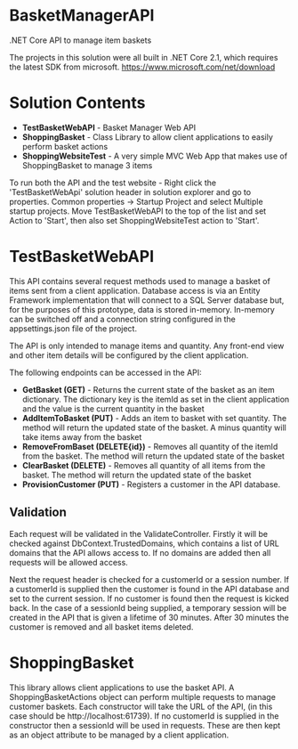 # BasketManagerAPI
.NET Core API to manage item baskets

The projects in this solution were all built in .NET Core 2.1, which requires the latest SDK from microsoft. 
https://www.microsoft.com/net/download

# Solution Contents
* **TestBasketWebAPI** - Basket Manager Web API
* **ShoppingBasket** - Class Library to allow client applications to easily perform basket actions
* **ShoppingWebsiteTest** - A very simple MVC Web App that makes use of ShoppingBasket to manage 3 items

To run both the API and the test website - Right click the 'TestBasketWebApi' solution header in solution explorer and go to properties. Common properties -> Startup Project and select Multiple startup projects. Move TestBasketWebAPI to the top of the list and set Action to 'Start', then also set ShoppingWebsiteTest action to 'Start'.

# TestBasketWebAPI
This API contains several request methods used to manage a basket of items sent from a client application. Database access is via an Entity Framework implementation that will connect to a SQL Server database but, for the purposes of this prototype, data is stored in-memory. In-memory can be switched off and a connection string configured in the appsettings.json file of the project. 

The API is only intended to manage items and quantity. Any front-end view and other item details will be configured by the client application. 

The following endpoints can be accessed in the API:
* **GetBasket (GET)** - Returns the current state of the basket as an item dictionary. The dictionary key is the itemId as set in the client application and the value is the current quantity in the basket
* **AddItemToBasket (PUT)** - Adds an item to basket with set quantity. The method will return the updated state of the basket. A minus quantity will take items away from the basket
* **RemoveFromBaset (DELETE{id})** - Removes all quantity of the itemId from the basket. The method will return the updated state of the basket
* **ClearBasket (DELETE)** - Removes all quantity of all items from the basket. The method will return the updated state of the basket
* **ProvisionCustomer (PUT)** - Registers a customer in the API database.

## Validation
Each request will be validated in the ValidateController. Firstly it will be checked against DbContext.TrustedDomains, which contains a list of URL domains that the API allows access to. If no domains are added then all requests will be allowed access. 

Next the request header is checked for a customerId or a session number. If a customerId is supplied then the customer is found in the API database and set to the current session. If no customer is found then the request is kicked back. In the case of a sessionId being supplied, a temporary session will be created in the API that is given a lifetime of 30 minutes. After 30 minutes the customer is removed and all basket items deleted.

# ShoppingBasket
This library allows client applications to use the basket API. A ShoppingBasketActions object can perform multiple requests to manage customer baskets. Each constructor will take the URL of the API, (in this case should be http://localhost:61739). If no customerId is supplied in the constructor then a sessionId will be used in requests. These are then kept as an object attribute to be managed by a client application. 
